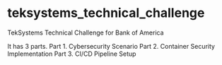 # teksystems_technical_challenge
TekSystems Technical Challenge for Bank of America

It has 3 parts. 
Part 1. Cybersecurity Scenario
Part 2. Container Security Implementation
Part 3. CI/CD Pipeline Setup

